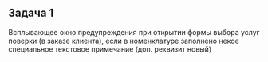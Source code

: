 ## Задача 1

Всплывающее окно предупреждения при открытии формы выбора услуг поверки (в заказе клиента), если в номенклатуре заполнено некое специальное текстовое примечание (доп. реквизит новый)